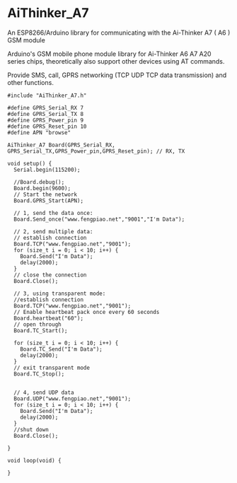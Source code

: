 # AiThinker_A7
An ESP8266/Arduino library for communicating with the Ai-Thinker A7 ( A6 ) GSM module

Arduino's GSM mobile phone module library for Ai-Thinker A6 A7 A20 series chips, theoretically also support other devices using AT commands.

Provide SMS, call, GPRS networking (TCP UDP TCP data transmission) and other functions.

```
#include "AiThinker_A7.h"

#define GPRS_Serial_RX 7
#define GPRS_Serial_TX 8
#define GPRS_Power_pin 9
#define GPRS_Reset_pin 10
#define APN "browse"

AiThinker_A7 Board(GPRS_Serial_RX, GPRS_Serial_TX,GPRS_Power_pin,GPRS_Reset_pin); // RX, TX

void setup() {
  Serial.begin(115200);

  //Board.debug();
  Board.begin(9600);
  // Start the network
  Board.GPRS_Start(APN);

  // 1, send the data once:
  Board.Send_once("www.fengpiao.net","9001","I'm Data");
  
  // 2, send multiple data:
  // establish connection
  Board.TCP("www.fengpiao.net","9001");
  for (size_t i = 0; i < 10; i++) {
    Board.Send("I'm Data");
    delay(2000);
  }
  // close the connection
  Board.Close();
  
  // 3, using transparent mode:
  //establish connection
  Board.TCP("www.fengpiao.net","9001");
  // Enable heartbeat pack once every 60 seconds
  Board.heartbeat("60");
  // open through
  Board.TC_Start();

  for (size_t i = 0; i < 10; i++) {
    Board.TC_Send("I'm Data");
    delay(2000);
  }
  // exit transparent mode
  Board.TC_Stop();
  
  
  // 4, send UDP data
  Board.UDP("www.fengpiao.net","9001");
  for (size_t i = 0; i < 10; i++) {
    Board.Send("I'm Data");
    delay(2000);
  }
  //shut down
  Board.Close();
  
}

void loop(void) {

}

```
